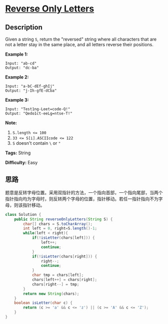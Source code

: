 # [Reverse Only Letters][title]

## Description

Given a string `S`, return the "reversed" string where all characters that are not a letter stay in the same place, and all letters reverse their positions.

**Example 1:**

```
Input: "ab-cd"
Output: "dc-ba"
```

**Example 2:**

```
Input: "a-bC-dEf-ghIj"
Output: "j-Ih-gfE-dCba"
```

**Example 3:**

```
Input: "Test1ng-Leet=code-Q!"
Output: "Qedo1ct-eeLg=ntse-T!"
```

**Note:**

1. `S.length <= 100`
2. `33 <= S[i].ASCIIcode <= 122`
3. `S` doesn't contain `\` or `"`

**Tags:** String

**Difficulty:** Easy

## 思路

题意是反转字母位置。采用双指针的方法，一个指向首部，一个指向尾部，当两个指针指向均为字母时，则反转两个字母的位置，指针移动。若任一指针指向不为字母，则该指针移动。

``` java
class Solution {
    public String reverseOnlyLetters(String S) {
        char[] chars = S.toCharArray();
        int left = 0, right=S.length()-1;
        while(left < right){
            if(!isLetter(chars[left])) {
                left++;
                continue;
            }
            if(!isLetter(chars[right])) {
                right--;
                continue;
            }
            char tmp = chars[left];
            chars[left++] = chars[right];
            chars[right--] = tmp;
        }
        return new String(chars);
    }
    boolean isLetter(char c) {
        return (c >= 'a' && c <= 'z') || (c >= 'A' && c <= 'Z');
    }
}
```

[title]: https://leetcode.com/problems/reverse-only-letters
